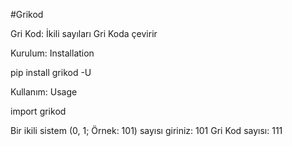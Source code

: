 #Grikod

Gri Kod: İkili sayıları Gri Koda çevirir

Kurulum: Installation

pip install grikod -U

Kullanım: Usage

import grikod

Bir ikili sistem (0, 1; Örnek: 101) sayısı giriniz:  101
Gri Kod sayısı:  111
